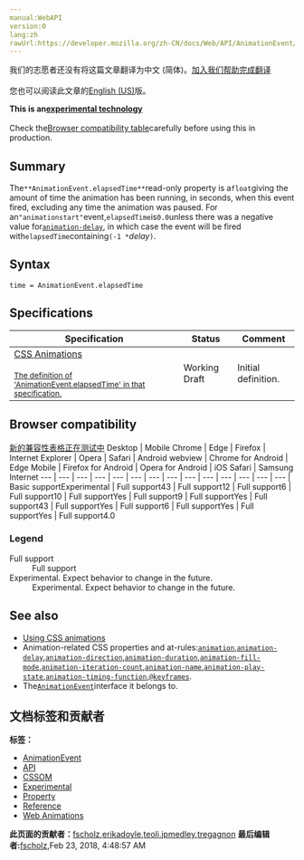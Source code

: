 ```yaml
---
manual:WebAPI
version:0
lang:zh
rawUrl:https://developer.mozilla.org/zh-CN/docs/Web/API/AnimationEvent/elapsedTime
---
```




<bdi>我们的志愿者还没有将这篇文章翻译为<bdi>中文 (简体)</bdi>。[加入我们帮助完成翻译](%22646 "")<br></br>您也可以阅读此文章的[English (US)](%14110 "")版。</bdi>






**This is an[experimental technology](%3404 "")**<br></br>Check the[Browser compatibility table](%22647 "")carefully before using this in production.



## Summary<a name="Summary"></a>


The`**AnimationEvent.elapsedTime**`read-only property is a`float`giving the amount of time the animation has been running, in seconds, when this event fired, excluding any time the animation was paused. For an`"animationstart"`event,`elapsedTime`is`0.0`unless there was a negative value for[`animation-delay`](%14111 "The animation-delay CSS property specifies when an animation should start. You can begin the animation at a future point in time, immediately and from its begining, or immediately and partway through the animation cycle."), in which case the event will be fired with`elapsedTime`containing`(-1 *`<em>delay</em>`)`.


## Syntax<a name="Syntax"></a>

```
time = AnimationEvent.elapsedTime
```

## Specifications<a name="Specifications"></a>
Specification | Status | Comment 
 ---  |  ---  |  ---  | 
[CSS Animations<br></br><small>The definition of &#39;AnimationEvent.elapsedTime&#39; in that specification.</small>](%22648 "") | Working Draft | Initial definition. 


## Browser compatibility<a name="Browser_compatibility"></a>
[新的兼容性表格正在测试中<i></i>](%3360 "")
<abbr>Desktop<i></i></abbr> | <abbr>Mobile<i></i></abbr> 
<abbr>Chrome<i></i></abbr> | <abbr>Edge<i></i></abbr> | <abbr>Firefox<i></i></abbr> | <abbr>Internet Explorer<i></i></abbr> | <abbr>Opera<i></i></abbr> | <abbr>Safari<i></i></abbr> | <abbr>Android webview<i></i></abbr> | <abbr>Chrome for Android<i></i></abbr> | <abbr>Edge Mobile<i></i></abbr> | <abbr>Firefox for Android<i></i></abbr> | <abbr>Opera for Android<i></i></abbr> | <abbr>iOS Safari<i></i></abbr> | <abbr>Samsung Internet<i></i></abbr> 
 ---  |  ---  |  ---  |  ---  |  ---  |  ---  |  ---  |  ---  |  ---  |  ---  |  ---  |  ---  |  ---  |  ---  | 
Basic support<abbr>Experimental<i></i></abbr> | <abbr>Full support</abbr>43 | <abbr>Full support</abbr>12 | <abbr>Full support</abbr>6 | <abbr>Full support</abbr>10 | <abbr>Full support</abbr>Yes | <abbr>Full support</abbr>9 | <abbr>Full support</abbr>Yes | <abbr>Full support</abbr>43 | <abbr>Full support</abbr>Yes | <abbr>Full support</abbr>6 | <abbr>Full support</abbr>Yes | <abbr>Full support</abbr>Yes | <abbr>Full support</abbr>4.0 


### Legend<a name="Legend"></a>
<dl><dt id=''><abbr>Full support</abbr></dt><dd>Full support</dd><dt id=''><abbr>Experimental. Expect behavior to change in the future.<i></i></abbr></dt><dd>Experimental. Expect behavior to change in the future.</dd></dl>

## See also<a name="See_also"></a>

* [Using CSS animations](%3571 "")
* Animation-related CSS properties and at-rules:[`animation`](%22649 "The animation CSS property is a shorthand property for the various animation properties: animation-name, animation-duration, animation-timing-function, animation-delay, animation-iteration-count, animation-direction, animation-fill-mode, and animation-play-state."),[`animation-delay`](%14111 "The animation-delay CSS property specifies when an animation should start. You can begin the animation at a future point in time, immediately and from its begining, or immediately and partway through the animation cycle."),[`animation-direction`](%22650 "The animation-direction CSS property specifies whether an animation should play forwards, backwards, or alternating back and forth."),[`animation-duration`](%22651 "The animation-duration CSS property specifies the length of time that an animation should take to complete one cycle."),[`animation-fill-mode`](%22652 "The animation-fill-mode CSS property specifies how a CSS animation should apply styles to its target before and after its execution."),[`animation-iteration-count`](%22653 "The animation-iteration-count CSS property specifies the number of times an animation cycle should be played before stopping. If multiple values are specified, each time the animation is played the next value in the list is used, cycling back to the first value after the last one is used."),[`animation-name`](%4499 "The animation-name CSS property specifies one or more animations that should be applied to an element. Each name indicates an @keyframes at-rule that defines the property values for the animation sequence."),[`animation-play-state`](%22654 "The animation-play-state CSS property specifies whether an animation is running or paused. In JavaScript, this can be queried to determine whether or not the animation is currently running. In addition, you can use JavaScript to set its value to pause or resume playback of an animation."),[`animation-timing-function`](%22655 "The animation-timing-function CSS property specifies how a CSS animation should progress over the duration of each cycle."),[`@keyframes`](%4482 "The @keyframes CSS at-rule controls the intermediate steps in a CSS animation sequence by defining styles for keyframes (or waypoints) along the animation sequence.").
* The[`AnimationEvent`](%14106 "The AnimationEvent interface represents events providing information related to animations.")interface it belongs to.



## 文档标签和贡献者
**标签：**
* [AnimationEvent](%3580 "")
* [API](%50 "")
* [CSSOM](%4437 "")
* [Experimental](%3379 "")
* [Property](%14490 "")
* [Reference](%3381 "")
* [Web Animations](%3490 "")

**此页面的贡献者：**[fscholz](%60 ""),[erikadoyle](%3894 ""),[teoli](%160 ""),[jpmedley](%3413 ""),[tregagnon](%4807 "")
**最后编辑者:**[fscholz](%60 ""),<time>Feb 23, 2018, 4:48:57 AM</time>


